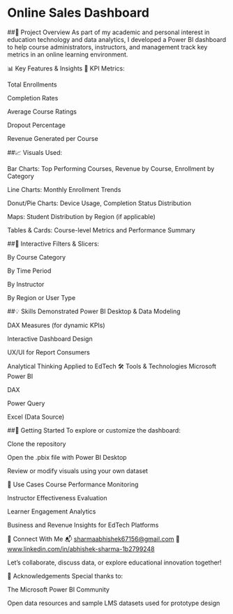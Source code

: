 # Online Sales Dashboard


##📌 Project Overview
As part of my academic and personal interest in education technology and data analytics, I developed a Power BI dashboard to help course administrators, instructors, and management track key metrics in an online learning environment.

📊 Key Features & Insights
🎯 KPI Metrics:

Total Enrollments

Completion Rates

Average Course Ratings

Dropout Percentage

Revenue Generated per Course

##📈 Visuals Used:

Bar Charts: Top Performing Courses, Revenue by Course, Enrollment by Category

Line Charts: Monthly Enrollment Trends

Donut/Pie Charts: Device Usage, Completion Status Distribution

Maps: Student Distribution by Region (if applicable)

Tables & Cards: Course-level Metrics and Performance Summary

##🧩 Interactive Filters & Slicers:

By Course Category

By Time Period

By Instructor

By Region or User Type

##💡 Skills Demonstrated
Power BI Desktop & Data Modeling

DAX Measures (for dynamic KPIs)

Interactive Dashboard Design

UX/UI for Report Consumers

Analytical Thinking Applied to EdTech
🛠 Tools & Technologies
Microsoft Power BI

DAX

Power Query

Excel (Data Source)

##🚀 Getting Started
To explore or customize the dashboard:

Clone the repository

Open the .pbix file with Power BI Desktop

Review or modify visuals using your own dataset

🎯 Use Cases
Course Performance Monitoring

Instructor Effectiveness Evaluation

Learner Engagement Analytics

Business and Revenue Insights for EdTech Platforms

🤝 Connect With Me
📬 sharmaabhishek67156@gmail.com
🔗 www.linkedin.com/in/abhishek-sharma-1b2799248

Let’s collaborate, discuss data, or explore educational innovation together!

📢 Acknowledgements
Special thanks to:

The Microsoft Power BI Community

Open data resources and sample LMS datasets used for prototype design
